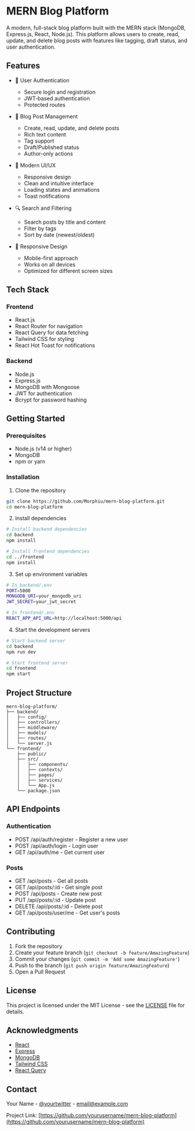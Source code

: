 # MERN Blog Platform

A modern, full-stack blog platform built with the MERN stack (MongoDB, Express.js, React, Node.js). This platform allows users to create, read, update, and delete blog posts with features like tagging, draft status, and user authentication.

## Features

- 🔐 User Authentication
  - Secure login and registration
  - JWT-based authentication
  - Protected routes

- 📝 Blog Post Management
  - Create, read, update, and delete posts
  - Rich text content
  - Tag support
  - Draft/Published status
  - Author-only actions

- 🎨 Modern UI/UX
  - Responsive design
  - Clean and intuitive interface
  - Loading states and animations
  - Toast notifications

- 🔍 Search and Filtering
  - Search posts by title and content
  - Filter by tags
  - Sort by date (newest/oldest)

- 📱 Responsive Design
  - Mobile-first approach
  - Works on all devices
  - Optimized for different screen sizes

## Tech Stack

### Frontend
- React.js
- React Router for navigation
- React Query for data fetching
- Tailwind CSS for styling
- React Hot Toast for notifications

### Backend
- Node.js
- Express.js
- MongoDB with Mongoose
- JWT for authentication
- Bcrypt for password hashing

## Getting Started

### Prerequisites
- Node.js (v14 or higher)
- MongoDB
- npm or yarn

### Installation

1. Clone the repository
```bash
git clone https://github.com/Morphiu/mern-blog-platform.git
cd mern-blog-platform
```

2. Install dependencies
```bash
# Install backend dependencies
cd backend
npm install

# Install frontend dependencies
cd ../frontend
npm install
```

3. Set up environment variables
```bash
# In backend/.env
PORT=5000
MONGODB_URI=your_mongodb_uri
JWT_SECRET=your_jwt_secret

# In frontend/.env
REACT_APP_API_URL=http://localhost:5000/api
```

4. Start the development servers
```bash
# Start backend server
cd backend
npm run dev

# Start frontend server
cd frontend
npm start
```

## Project Structure

```
mern-blog-platform/
├── backend/
│   ├── config/
│   ├── controllers/
│   ├── middleware/
│   ├── models/
│   ├── routes/
│   └── server.js
└── frontend/
    ├── public/
    ├── src/
    │   ├── components/
    │   ├── contexts/
    │   ├── pages/
    │   ├── services/
    │   └── App.js
    └── package.json
```

## API Endpoints

### Authentication
- POST /api/auth/register - Register a new user
- POST /api/auth/login - Login user
- GET /api/auth/me - Get current user

### Posts
- GET /api/posts - Get all posts
- GET /api/posts/:id - Get single post
- POST /api/posts - Create new post
- PUT /api/posts/:id - Update post
- DELETE /api/posts/:id - Delete post
- GET /api/posts/user/me - Get user's posts

## Contributing

1. Fork the repository
2. Create your feature branch (`git checkout -b feature/AmazingFeature`)
3. Commit your changes (`git commit -m 'Add some AmazingFeature'`)
4. Push to the branch (`git push origin feature/AmazingFeature`)
5. Open a Pull Request

## License

This project is licensed under the MIT License - see the [LICENSE](LICENSE) file for details.

## Acknowledgments

- [React](https://reactjs.org/)
- [Express](https://expressjs.com/)
- [MongoDB](https://www.mongodb.com/)
- [Tailwind CSS](https://tailwindcss.com/)
- [React Query](https://tanstack.com/query/latest)

## Contact

Your Name - [@yourtwitter](https://twitter.com/yourtwitter) - email@example.com

Project Link: [https://github.com/yourusername/mern-blog-platform](https://github.com/yourusername/mern-blog-platform) 